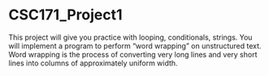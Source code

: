 # CSC171_Project1
This project will give you practice with looping, conditionals, strings. You will implement a program to perform “word wrapping” on unstructured text. Word wrapping is the process of converting very long lines and very short lines into columns of approximately uniform width.
